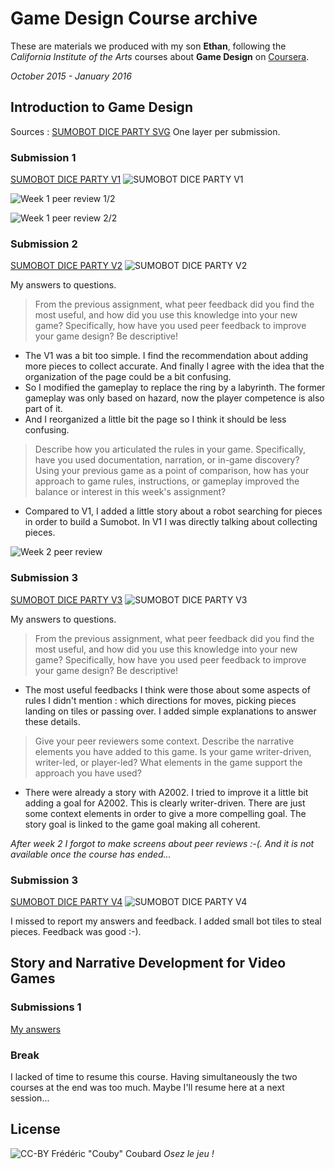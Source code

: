 # Game Design Course archive
These are materials we produced with my son **Ethan**, following the *California Institute of the Arts* courses about **Game Design** on [Coursera](https://www.coursera.org/specializations/game-design).

*October 2015 - January 2016*

## Introduction to Game Design

Sources : [SUMOBOT DICE PARTY SVG](/Sources/Introduction_to_Game_Design/sumbot-dice-party.svg)
One layer per submission.

### Submission 1
[SUMOBOT DICE PARTY V1](/Submissions/Introduction_to_Game_Design/sumbot-dice-party-1.pdf)
![SUMOBOT DICE PARTY V1](/Images/sumbot-dice-party-1.png)

![Week 1 peer review 1/2](/Submissions/Introduction_to_Game_Design/week1-peer_review_1.png)

![Week 1 peer review 2/2](/Submissions/Introduction_to_Game_Design/week1-peer_review_2.png)


### Submission 2
[SUMOBOT DICE PARTY V2](/Submissions/Introduction_to_Game_Design/sumbot-dice-party-2.pdf)
![SUMOBOT DICE PARTY V2](/Images/sumbot-dice-party-2.png)

My answers to questions.

> From the previous assignment, what peer feedback did you find the most useful, and how did you use this knowledge into your new game? Specifically, how have you used peer feedback to improve your game design? Be descriptive!

* The V1 was a bit too simple. I find the recommendation about adding more pieces to collect accurate. And finally I agree with the idea that the  organization of the page could be a bit confusing.
* So I modified the gameplay to replace the ring by a labyrinth. The former gameplay was only based on hazard, now the player competence is also part of it.
* And I reorganized a little bit the page so I think it should be less confusing.

> Describe how you articulated the rules in your game. Specifically, have you used documentation, narration, or in-game discovery? Using your previous game as a point of comparison, how has your approach to game rules, instructions, or gameplay improved the balance or interest in this week's assignment?

* Compared to V1, I added a little story about a robot searching for pieces in order to build a Sumobot. In V1 I was directly talking about collecting pieces.

![Week 2 peer review](/Submissions/Introduction_to_Game_Design/week2-peer_review.png)


### Submission 3
[SUMOBOT DICE PARTY V3](/Submissions/Introduction_to_Game_Design/sumbot-dice-party-3.pdf)
![SUMOBOT DICE PARTY V3](/Images/sumbot-dice-party-3.png)

My answers to questions.

> From the previous assignment, what peer feedback did you find the most useful, and how did you use this knowledge into your new game? Specifically, how have you used peer feedback to improve your game design? Be descriptive!

* The most useful feedbacks I think were those about some aspects of rules I didn't mention : which directions for moves, picking pieces landing on tiles or passing over.
I added simple explanations to answer these details.

> Give your peer reviewers some context. Describe the narrative elements you have added to this game. Is your game writer-driven, writer-led, or player-led? What elements in the game support the approach you have used?

* There were already a story with A2002. I tried to improve it a little bit adding a goal for A2002.
This is clearly writer-driven. There are just some context elements in order to give a more compelling goal. The story goal is linked to the game goal making all coherent.

*After week 2 I forgot to make screens about peer reviews :-(. And it is not available once the course has ended...*


### Submission 3
[SUMOBOT DICE PARTY V4](/Submissions/Introduction_to_Game_Design/sumbot-dice-party-4.pdf)
![SUMOBOT DICE PARTY V4](/Images/sumbot-dice-party-4.png)

I missed to report my answers and feedback. I added small bot tiles to steal pieces. Feedback was good :-).


## Story and Narrative Development for Video Games

### Submissions 1
[My answers](/Submissions/Story_and_Narrative_Development_for_Video_Games/Submission1.md)

### Break
I lacked of time to resume this course. Having simultaneously the two courses at the end was too much.
Maybe I'll resume here at a next session...

## License
![CC-BY](/Images/CC-BY_icon.svg) Frédéric "Couby" Coubard
*Osez le jeu !*


